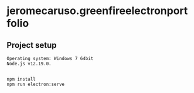 # jeromecaruso.greenfireelectronportfolio

## Project setup
```
Operating system: Windows 7 64bit
Node.js v12.19.0.


npm install
npm run electron:serve


